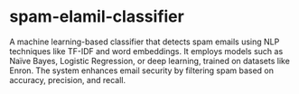 # spam-elamil-classifier
A machine learning-based classifier that detects spam emails using NLP techniques like TF-IDF and word embeddings. It employs models such as Naïve Bayes, Logistic Regression, or deep learning, trained on datasets like Enron. The system enhances email security by filtering spam based on accuracy, precision, and recall.

